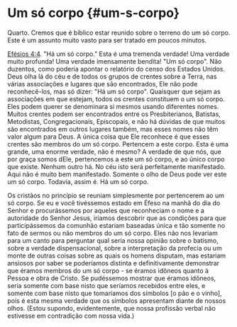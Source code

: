 # Um só corpo {#um-s-corpo}

Quarto. Cremos que é bíblico estar reunido sobre o terreno do um só corpo. Este é um assunto muito vasto para ser tratado em poucos minutos.

[Efésios 4:4](http://bibliaonline.com.br/acf/ef/4/4). &quot;Há um só corpo.&quot; Esta é uma tremenda verdade! Uma verdade muito profunda! Uma verdade imensamente bendita! &quot;Um só corpo&quot;. Não duzentos, como poderia apontar o relatório do censo dos Estados Unidos. Deus olha lá do céu e de todos os grupos de crentes sobre a Terra, nas várias associações e lugares que são encontrados, Ele não pode reconhecê-los, mas só dizer: &quot;Há um só corpo&quot;. Quaisquer que sejam as associações em que estejam, todos os crentes constituem o um só corpo. Eles podem querer se denominara si mesmos usando diferentes nomes. Muitos crentes podem ser encontrados entre os Presbiterianos, Batistas, Metodistas, Congregacionais, Episcopais, e não há dúvidas de que muitos são encontrados em outros lugares também, mas esses nomes não têm valor algum para Deus. A única coisa que Ele reconhece é que esses crentes são membros do um só corpo. Pertencem a este corpo. Esta é uma grande, uma enorme verdade, não é mesmo? A verdade de que nós, que por graça somos dEle, pertencemos a este um só corpo, e ao único corpo que existe. Nenhum outro há. No céu isto será perfeitamente manifestado. Aqui não é muito bem manifestado. Somente o olho de Deus pode ver este um só corpo. Todavia, assim é. Há um só corpo.

Os cristãos no princípio se reuniam simplesmente por pertencerem ao um só corpo. Se eu e você tivéssemos estado em Éfeso na manhã do dia do Senhor e procurássemos por aqueles que reconheciam o nome e a autoridade do Senhor Jesus, iríamos descobrir que as condições para que participássemos da comunhão estariam baseadas única e tão somente no fato de sermos ou não membros do um só corpo. Eles não nos levariam para um canto para perguntar qual seria nossa opinião sobre o batismo, sobre a verdade dispensacional, sobre a interpretação da profecia ou um monte de outras coisas sobre as quais os homens disputam, mas estariam ansiosos por saber se poderíamos distinta e definitivamente demonstrar que éramos membros do um só corpo - se éramos idôneos quanto à Pessoa e obra de Cristo. Se pudéssemos mostrar que éramos idôneos, seria somente com base nisto que seríamos recebidos entre eles, e somente com base nisto que tomaríamos dos símbolos [o pão e o vinho], pois é esta mesma verdade que os símbolos apresentam diante de nossos olhos. (Estou supondo, evidentemente, que nossa profissão verbal não estivesse em contradição com nossa vida.)